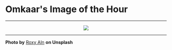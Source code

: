 # Omkaar's Image of the Hour

---

<div align="center">

<a href="https://unsplash.com/photos/a-woman-with-red-light-illuminating-her-face-gyqgHw2t4Kw">
  <img src="https://images.unsplash.com/photo-1751220386717-6e5ba087ec3a?crop=entropy&cs=tinysrgb&fit=max&fm=jpg&ixid=M3w3NjA2Nzh8MHwxfHJhbmRvbXx8fHx8fHx8fDE3NTI1NDQ4MDB8&ixlib=rb-4.1.0&q=80&w=1080" style="max-width:100%; height:auto;">
</a>



</div>

---

**Photo by** [Roxy Aln](https://unsplash.com/@roxy_aln) **on Unsplash**
